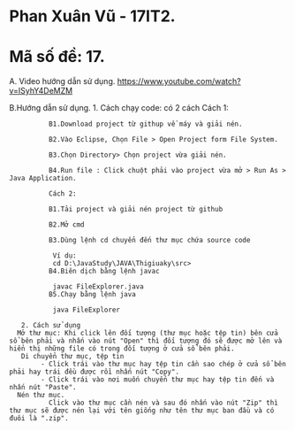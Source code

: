 # Phan Xuân Vũ - 17IT2.
# Mã số đề: 17.
A. Video hướng dẫn sử dụng.
       https://www.youtube.com/watch?v=ISyhY4DeMZM

B.Hướng dẫn sử dụng.
       1. Cách chạy code: có 2 cách
              Cách 1:
              
              B1.Download project từ githup về máy và giải nén.

              B2.Vào Eclipse, Chọn File > Open Project form File System.

              B3.Chọn Directory> Chọn project vừa giải nén.

              B4.Run file : Click chuột phải vào project vừa mở > Run As > Java Application.
              
              Cách 2: 
              
              B1.Tải project và giải nén project từ github

              B2.Mở cmd

              B3.Dùng lệnh cd chuyển đến thư mục chứa source code

               Ví dụ:
               cd D:\JavaStudy\JAVA\Thigiuaky\src>
              B4.Biên dịch bằng lệnh javac

               javac FileExplorer.java
              B5.Chạy bằng lệnh java

               java FileExplorer
       
       2. Cách sử dụng
      Mở thư mục: Khi click lên đối tượng (thư mục hoặc tệp tin) bên cửa sổ bên phải và nhấn vào nút "Open" thì đối tượng đó sẽ được mở lên và hiển thị những file có trong đối tượng ở cửa sổ bên phải.
       Di chuyển thư mục, tệp tin
            - Click trái vào thư mục hay tệp tin cần sao chép ở cửa sổ bên phải hay trái đều được rồi nhấn nút "Copy".
            - Click trái vào nơi muốn chuyển thư mục hay tệp tin đến và nhấn nút "Paste".
      Nén thư mục.
              Click vào thư mục cần nén và sau đó nhấn vào nút "Zip" thì thư mục sẽ được nén lại với tên giống như tên thư mục ban đầu và có đuôi là ".zip".
    
